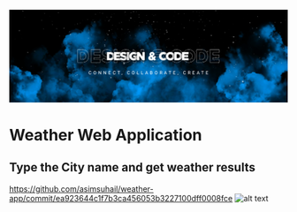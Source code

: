 ![logo](https://github.com/asimsuhail/asimsuhail/blob/main/148280039-301b677b-74e7-49f8-af75-15e7c9253d74.png)

# Weather Web Application #
## Type the City name and get weather results ##
https://github.com/asimsuhail/weather-app/commit/ea923644c1f7b3ca456053b3227100dff0008fce
![alt text](https://github.com/asimsuhail/weather-app/commit/ea923644c1f7b3ca456053b3227100dff0008fce)
